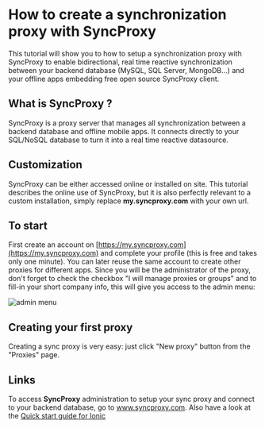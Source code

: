 # How to create a synchronization proxy with SyncProxy
This tutorial will show you to how to setup a synchronization proxy with SyncProxy to enable bidirectional, real time reactive synchronization between your backend database (MySQL, SQL Server, MongoDB...) and your offline apps embedding free open source SyncProxy client.

## What is SyncProxy ?
SyncProxy is a proxy server that manages all synchronization between a backend database and offline mobile apps. It connects directly to your SQL/NoSQL database to turn it into a real time reactive datasource.

## Customization
SyncProxy can be either accessed online or installed on site. This tutorial describes the online use of SyncProxy, but it is also perfectly relevant to a custom installation, simply replace **my.syncproxy.com** with your own url.

## To start
First create an account on [https://my.syncproxy.com](https://my.syncproxy.com) and complete your profile (this is free and takes only one minute). You can later reuse the same account to create other proxies for different apps.
Since you will be the administrator of the proxy, don't forget to check the checkbox "I will manage proxies or groups" and to fill-in your short company info, this will give you access to the admin menu:

![admin menu](https://raw.githubusercontent.com/syncproxy/syncproxy-quickstart/master/admin-menu.png)

## Creating your first proxy
Creating a sync proxy is very easy: just click "New proxy" button from the "Proxies" page.

## Links
To access **SyncProxy** administration to setup your sync proxy and connect to your backend database, go to www.syncproxy.com.
Also have a look at the [Quick start guide for Ionic](https://github.com/SyncProxy/syncproxy-quickstart-ionic)
